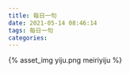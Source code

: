 ```yaml
---
title: 每日一句
date: 2021-05-14 08:46:14
tags: 每日一句
categories:
---
```

{% asset_img yiju.png meiriyiju %}
